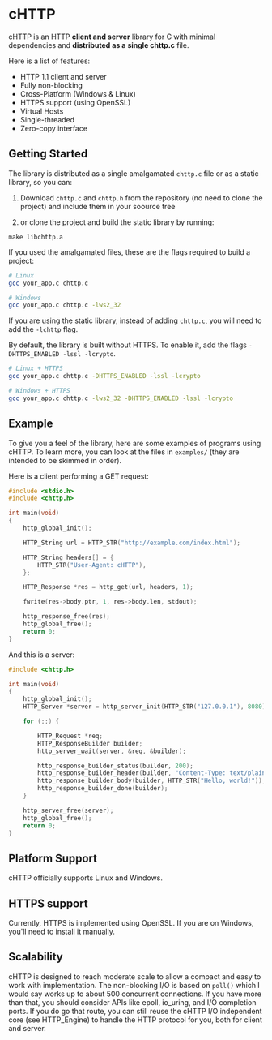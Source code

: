 # cHTTP
cHTTP is an HTTP **client and server** library for C with minimal dependencies and **distributed as a single chttp.c** file.

Here is a list of features:

* HTTP 1.1 client and server
* Fully non-blocking
* Cross-Platform (Windows & Linux)
* HTTPS support (using OpenSSL)
* Virtual Hosts
* Single-threaded
* Zero-copy interface

## Getting Started

The library is distributed as a single amalgamated `chttp.c` file or as a static library, so you can:

1) Download `chttp.c` and `chttp.h` from the repository (no need to clone the project) and include them in your soource tree

2) or clone the project and build the static library by running:

```
make libchttp.a
```

If you used the amalgamated files, these are the flags required to build a project:

```bash
# Linux
gcc your_app.c chttp.c

# Windows
gcc your_app.c chttp.c -lws2_32
```

If you are using the static library, instead of adding `chttp.c`, you will need to add the `-lchttp` flag.

By default, the library is built without HTTPS. To enable it, add the flags `-DHTTPS_ENABLED -lssl -lcrypto`.

```bash
# Linux + HTTPS
gcc your_app.c chttp.c -DHTTPS_ENABLED -lssl -lcrypto

# Windows + HTTPS
gcc your_app.c chttp.c -lws2_32 -DHTTPS_ENABLED -lssl -lcrypto
```

## Example

To give you a feel of the library, here are some examples of programs using cHTTP. To learn more, you can look at the files in `examples/` (they are intended to be skimmed in order).

Here is a client performing a GET request:
```c
#include <stdio.h>
#include <chttp.h>

int main(void)
{
    http_global_init();

    HTTP_String url = HTTP_STR("http://example.com/index.html");

    HTTP_String headers[] = {
        HTTP_STR("User-Agent: cHTTP"),
    };

    HTTP_Response *res = http_get(url, headers, 1);

    fwrite(res->body.ptr, 1, res->body.len, stdout);

    http_response_free(res);
    http_global_free();
    return 0;
}
```

And this is a server:
```c
#include <chttp.h>

int main(void)
{
    http_global_init();
    HTTP_Server *server = http_server_init(HTTP_STR("127.0.0.1"), 8080);

    for (;;) {

        HTTP_Request *req;
        HTTP_ResponseBuilder builder;
        http_server_wait(server, &req, &builder);

        http_response_builder_status(builder, 200);
        http_response_builder_header(builder, "Content-Type: text/plain");
        http_response_builder_body(builder, HTTP_STR("Hello, world!"));
        http_response_builder_done(builder);
    }

    http_server_free(server);
    http_global_free();
    return 0;
}
```

## Platform Support
cHTTP officially supports Linux and Windows.

## HTTPS support
Currently, HTTPS is implemented using OpenSSL. If you are on Windows, you'll need to install it manually.

## Scalability
cHTTP is designed to reach moderate scale to allow a compact and easy to work with implementation. The non-blocking I/O is based on `poll()` which I would say works up to about 500 concurrent connections. If you have more than that, you should consider APIs like epoll, io_uring, and I/O completion ports. If you do go that route, you can still reuse the cHTTP I/O independent core (see HTTP_Engine) to handle the HTTP protocol for you, both for client and server.
